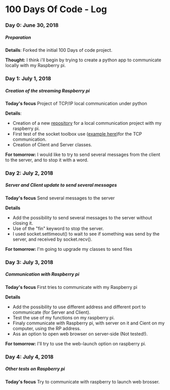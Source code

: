 # 100 Days Of Code - Log

### Day 0: June 30, 2018
##### Preparation

**Details**: Forked the initial 100 Days of code project.

**Thought:** I think i'll begin by trying to create a python app to communicate locally with my Raspberry pi.


### Day 1: July 1, 2018
##### Creation of the streaming Raspberry pi

**Today's focus** Project of TCP/IP local communication under python

**Details**: 
 - Creation of a new [repository](https://github.com/Hboni/Raspberry-stream.git) for a local communication project with my raspberry pi.
 - First test of the socket toolbox use ([example here](http://apprendre-python.com/page-reseaux-sockets-python-port))for the TCP communication.
 - Creation of Client and Server classes.

**For tomorrow:** I would like to try to send several messages from the client to the server, and to stop it with a word.


### Day 2: July 2, 2018
##### Server and Client update to send several messages

**Today's focus** Send several messages to the server

**Details**
 - Add the possibility to send several messages to the server without closing it.
 - Use of the "fin" keyword to stop the server.
 - I used socket.settimeout() to wait to see if something was send by the server, and received by socket.recv().
 
**For tomorrow:** I'm going to upgrade my classes to send files

### Day 3: July 3, 2018
##### Communication with Raspberry pi

**Today's focus** First tries to communicate with my Raspberry pi

**Details**
 - Add the possibility to use different address and different port to communicate (for Server and Client).
 - Test the use of my functions on my raspberry pi.
 - Finaly communicate with Raspberry pi, with server on it and Cient on my computer, using the RP address.
 - Ass an option to open web browser on server-side (Not tested!).
 
 **For tomorrow:** I'll try to use the web-launch option on raspberry pi.

### Day 4: July 4, 2018
##### Other tests on Raspberry pi

**Today's focus** Try to communicate with raspberry to launch web brosser. 
